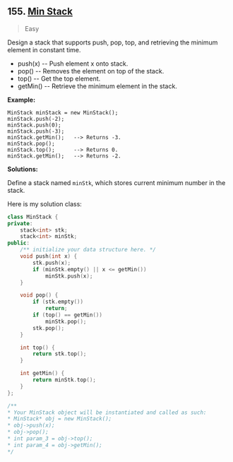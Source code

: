 ## 155. [Min Stack](https://leetcode.com/problems/min-stack/)

> Easy

Design a stack that supports push, pop, top, and retrieving the minimum element in constant time.

- push(x) -- Push element x onto stack.
- pop() -- Removes the element on top of the stack.
- top() -- Get the top element.
- getMin() -- Retrieve the minimum element in the stack.

 

**Example:**

```
MinStack minStack = new MinStack();
minStack.push(-2);
minStack.push(0);
minStack.push(-3);
minStack.getMin();   --> Returns -3.
minStack.pop();
minStack.top();      --> Returns 0.
minStack.getMin();   --> Returns -2.
```



**Solutions:**

Define a stack named `minStk`, which stores current minimum number in the stack.

Here is my solution class:

```c++
class MinStack {
private:
	stack<int> stk;
	stack<int> minStk;
public:
	/** initialize your data structure here. */
	void push(int x) {
		stk.push(x);
		if (minStk.empty() || x <= getMin())
			minStk.push(x);
	}

	void pop() {
		if (stk.empty())
			return;
		if (top() == getMin())
			minStk.pop();
		stk.pop();
	}

	int top() {
		return stk.top();
	}

	int getMin() {
		return minStk.top();
	}
};

/**
* Your MinStack object will be instantiated and called as such:
* MinStack* obj = new MinStack();
* obj->push(x);
* obj->pop();
* int param_3 = obj->top();
* int param_4 = obj->getMin();
*/
```

